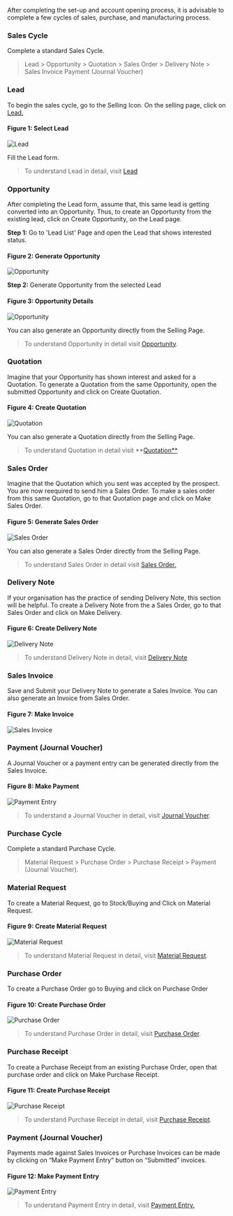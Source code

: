 After completing the set-up and account opening process, it is advisable to
complete a few cycles of sales, purchase, and manufacturing process.

### Sales Cycle

Complete a standard Sales Cycle.

> Lead > Opportunity > Quotation > Sales Order > Delivery Note > Sales Invoice
> Payment (Journal Voucher)

  
### Lead

To begin the sales cycle, go to the Selling Icon. On the selling page, click
on [Lead.](/user-guide/selling/lead)

#### Figure 1: Select Lead

![Lead](assets/erpnext_org/images/erpnext/thirddaysetup-lead.png)

Fill the Lead form.

> To understand Lead in detail, visit [Lead](/user-guide/selling/lead)

  
### Opportunity

After completing the Lead form, assume that, this same lead is getting
converted into an Opportunity. Thus, to create an Opportunity from the
existing lead, click on Create Opportunity, on the Lead page.

__Step 1:__ Go to 'Lead List' Page and open the Lead that shows interested
status.

#### Figure 2: Generate Opportunity

![Opportunity](assets/erpnext_org/images/erpnext/thirddaysetup-opportunity-1.png)

 __Step 2:__ Generate Opportunity from the selected Lead

#### Figure 3: Opportunity Details

![Opportunity](assets/erpnext_org/images/erpnext/thirddaysetup-opportunity.png)

You can also generate an Opportunity directly from the Selling Page.

> To understand Opportunity in detail visit [Opportunity](/user-guide/selling/opportunity).

  
### Quotation

Imagine that your Opportunity has shown interest and asked for a Quotation. To
generate a Quotation from the same Opportunity, open the submitted Opportunity
and click on Create Quotation.

#### Figure 4: Create Quotation

![Quotation](assets/erpnext_org/images/erpnext/thirddaysetup-quotation.png)

You can also generate a Quotation directly from the Selling Page.

> To understand Quotation in detail visit **[Quotation**](/user-guide/selling/quotation)

### Sales Order

Imagine that the Quotation which you sent was accepted by the prospect. You
are now reequired to send him a Sales Order. To make a sales order from this
same Quotation, go to that Quotation page and click on Make Sales Order.

#### Figure 5: Generate Sales Order

![Sales Order](assets/erpnext_org/images/erpnext/thirddaysetup-sales-order.png)

You can also generate a Sales Order directly from the Selling Page.

> To understand Sales Order in detail visit [Sales Order.](/user-guide/selling/sales-order)

  
### Delivery Note

If your organisation has the practice of sending Delivery Note, this section
will be helpful. To create a Delivery Note from the a Sales Order, go to that
Sales Order and click on Make Delivery.

#### Figure 6: Create Delivery Note

![Delivery Note](assets/erpnext_org/images/erpnext/thirddaysetup-delivery-note.png)

> To understand Delivery Note in detail, visit [Delivery Note](/user-guide/stock-inventory/delivery-note)

  
### Sales Invoice

Save and Submit your Delivery Note to generate a Sales Invoice. You can also
generate an Invoice from Sales Order.

#### Figure 7: Make Invoice

![Sales Invoice](assets/erpnext_org/images/erpnext/thirddaysetup-sales-invoice.png)

  
### Payment (Journal Voucher)

A Journal Voucher or a payment entry can be generated directly from the Sales
Invoice.

#### Figure 8: Make Payment

![Payment Entry](assets/erpnext_org/images/erpnext/thirddaysetup-payment-entry.png)

> To understand a Journal Voucher in detail, visit [Journal Voucher](/user-guide/accounts/journal-vouchers).

  
### Purchase Cycle

Complete a standard Purchase Cycle.

> Material Request > Purchase Order > Purchase Receipt > Payment (Journal
Voucher).
  

### Material Request

To create a Material Request, go to Stock/Buying and Click on Material
Request.

#### Figure 9: Create Material Request

![Material Request](assets/erpnext_org/images/erpnext/thirddaysetup-material-request.png)

> To understand Material Request in detail, visit [Material Request](/user-guide/buying/material-request).

### Purchase Order

To create a Purchase Order go to Buying and click on Purchase Order

#### Figure 10: Create Purchase Order

![Purchase Order](assets/erpnext_org/images/erpnext/thirddaysetup-purchase-order.png)

> To understand Purchase Order in detail, visit [Purchase Order](/user-guide/buying/purchase-order).

  
### Purchase Receipt

To create a Purchase Receipt from an existing Purchase Order, open that
purchase order and click on Make Purchase Receipt.

#### Figure 11: Create Purchase Receipt

![Purchase Receipt](assets/erpnext_org/images/erpnext/thirddaysetup-purchase-receipt.png)  

> To understand Purchase Receipt in detail, visit [Purchase Receipt](/user-guide/stock-inventory/purchase-receipt).

  
### Payment (Journal Voucher)

Payments made against Sales Invoices or Purchase Invoices can be made by
clicking on “Make Payment Entry” button on “Submitted” invoices.

#### Figure 12: Make Payment Entry

![Payment Entry](assets/erpnext_org/images/erpnext/thirddaysetup-payment-entry.png)  

> To understand Payment Entry in detail, visit [Payment Entry.](/user-guide/accounts/making-payments)

